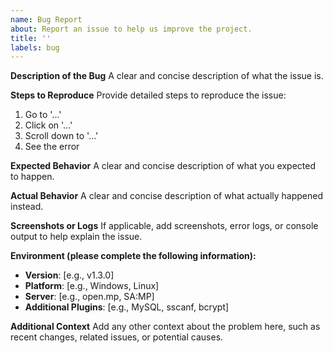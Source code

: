 ```yaml
---
name: Bug Report
about: Report an issue to help us improve the project.
title: ''
labels: bug
---
```


**Description of the Bug**
A clear and concise description of what the issue is.

**Steps to Reproduce**
Provide detailed steps to reproduce the issue:
1. Go to '...'
2. Click on '...'
3. Scroll down to '...'
4. See the error

**Expected Behavior**
A clear and concise description of what you expected to happen.

**Actual Behavior**
A clear and concise description of what actually happened instead.

**Screenshots or Logs**
If applicable, add screenshots, error logs, or console output to help explain the issue.

**Environment (please complete the following information):**
- **Version**: [e.g., v1.3.0]
- **Platform**: [e.g., Windows, Linux]
- **Server**: [e.g., open.mp, SA:MP]
- **Additional Plugins**: [e.g., MySQL, sscanf, bcrypt]

**Additional Context**
Add any other context about the problem here, such as recent changes, related issues, or potential causes.